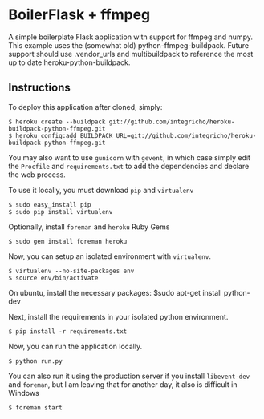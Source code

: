 BoilerFlask + ffmpeg
============

A simple boilerplate Flask application with support for ffmpeg and numpy.
This example uses the (somewhat old) python-ffmpeg-buildpack. Future support should use .vendor_urls and multibuildpack to reference the most up to date heroku-python-buildpack.

Instructions
------------
To deploy this application after cloned, simply:

	$ heroku create --buildpack git://github.com/integricho/heroku-buildpack-python-ffmpeg.git
	$ heroku config:add BUILDPACK_URL=git://github.com/integricho/heroku-buildpack-python-ffmpeg.git

You may also want to use `gunicorn` with `gevent`, in which case simply edit the `Procfile` and `requirements.txt` to add the dependencies and declare the web process.

To use it locally, you must download `pip` and `virtualenv`

    $ sudo easy_install pip
    $ sudo pip install virtualenv

Optionally, install `foreman` and `heroku` Ruby Gems

    $ sudo gem install foreman heroku



Now, you can setup an isolated environment with `virtualenv`.

    $ virtualenv --no-site-packages env
    $ source env/bin/activate

On ubuntu, install the necessary packages:
	$sudo apt-get install python-dev 

Next, install the requirements in your isolated python environment.

    $ pip install -r requirements.txt



Now, you can run the application locally.

    $ python run.py

You can also run it using the production server if you install `libevent-dev` and `foreman`, but I am leaving that for another day, it also is difficult in Windows

    $ foreman start